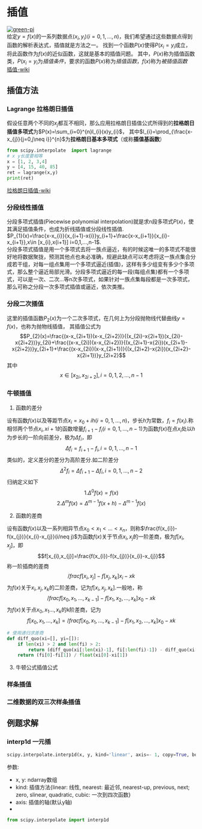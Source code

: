 # 插值
[![green-pi](https://img.shields.io/badge/Rendered%20with-Green%20Pi-00d571?style=flat-square)](https://github.com/nschloe/green-pi?activate&inlineMath=$)  
给定$y=f(x)$的一系列数据点$(x_{i},y_{i})(i=0,1,...,n)$，我们希望通过这些数据点得到函数的解析表达式，插值就是方法之一。
找到一个函数$P(x)$使得$P(x_{i}=y_{i}$成立，将此函数作为$f(x)$的近似函数，这就是基本的插值问题。
其中，$P(x)$称为插值函数类，$P(x_{i}=y_{i}$为*插值条件*，要求的函数$P(x)$称为*插值函数*，$f(x)$称为*被插值函数*  
[插值-wiki](https://zh.wikipedia.org/zh-cn/%E6%8F%92%E5%80%BC)

## 插值方法
### Lagrange 拉格朗日插值  
假设任意两个不同的$x_{j}$都互不相同，那么应用拉格朗日插值公式所得到的**拉格朗日插值多项式**为$P(x)=\sum_{i=0}^{n}l_{i}(x)y_{i}$，
其中$l_{i}=\prod_{\frac{x-x_{j}}{j=0,j\neq i}}^{n}$为**拉格朗日基本多项式**（或称**插值基函数**）
```python
from scipy.interpolate  import lagrange
# x y长度要相等
x = [1, 2, 3,4]
y = [4, 15, 40, 85]
ret = lagrange(x,y)
print(ret)
```
[拉格朗日插值-wiki](https://zh.wikipedia.org/zh-cn/%E6%8B%89%E6%A0%BC%E6%9C%97%E6%97%A5%E6%8F%92%E5%80%BC%E6%B3%95)

### 分段线性插值
分段多项式插值(Piecewise polynomial interpolation)就是求n段多项式$P(x)$，使其满足插值条件，也成为折线插值或分段线性插值.  
$P_{1}(x)=\frac{x-x_{i}}{x_{i+1}-x{i}}y_{i+1}+\frac{x-x_{i+1}}{x_{i}-x_{i+1}},x\in [x_{i},x{i+1}] i=0,1,...,n-1$.  
分段多项式插值是用一个多项式去将一族点逼近，有的时候这唯一的多项式不能很好地将数据聚拢，预测其他点也未必准确，规避此缺点可以考虑将这一族点集合分成若干组，对每一组点集用一个多项式逼近(插值)，这样有多少组变有多少个多项式，那么整个逼近局部光滑。分段多项式逼近的每一段(每组点集)都有一个多项式，可以是一次、二次...等n次多项式，如果针对一族点集每段都是一次多项式，那么可称之分段一次多项式插值或逼近，依次类推。

### 分段二次插值
这里的插值函数$P_{2}(x)$为一个二次多项式，在几何上为分段抛物线代替曲线$y=f(x)$，也称为抛物线插值，
其插值公式为$$P_{2}(x)=\frac{(x-x_{2i+1})(x-x_{2i+2})}{(x_{2i}-x{2i+1})(x_{2i}-x{2i+2})}y_{2i}+\frac{(x-x_{2i})(x-x_{2i+2})}{(x_{2i+1}-x{2i})(x_{2i+1}-x{2i+2})}y_{2i+1}+\frac{(x-x_{2i})(x-x_{2i+1})}{(x_{2i+2}-x{2i})(x_{2i+2}-x{2i+1})}y_{2i+2}$$
其中$$x\in [x_{2i},x_{2i+2}], i=0,1,2,...,n-1$$

### 牛顿插值
1. 函数的差分  

设有函数$f(x)$以及等距节点$x_{i}=x_{0}+ih(i=0,1,...,n)$，步长$h$为常数，$f_{i}=f(x_{i})$.称相邻两个节点$x_{i},x{i+1}$的函数增量$f_{i+1}-f_{i}(i=0,1,...,n-1)$为函数$f(x)$在点$x_{i}$处以$h$为步长的一阶向前差分，极为$\Delta f_{i}$，即
$$\Delta f_{i}=f_{i+1}-f_{i}, i=0,1,...,n-1$$
类似的，定义差分的差分为高阶差分.如二阶差分
$$\Delta^{2}f_{i}=\Delta f_{i+1}-\Delta f_{i}, i=0,1,...,n-2$$
归纳定义如下
$$1. \Delta^{0}f(x)=f(x)$$
$$2. \Delta^{m}f(x)=\Delta^{m-1}f(x+h)-\Delta^{m-1}f(x)$$

2. 函数的差商  

设有函数$f(x)$以及一系列相异节点$x_{0}<x_{1}<...<x_{n}$，则称$\frac{f(x_{i})-f(x_{j})}{x_{i}-x_{j}}(i/neq j)$为函数$f(x)$关于节点$x_{i},x_{j}$的一阶差商，极为$f[x_{i},x_{j}]$，即
$$f[x_{i},x_{j}]=\frac{f(x_{i})-f(x_{j})}{x_{i}-x_{j}}$$
称一阶插商的差商
$$/frac{f[x_i,x_j]-f[x_j,x_k]}{x_{i}-x{k}}$$
为$f(x)$关于$x_i,x_j,x_k$的二阶差商，记为$f[x_i,x_j,x_k]$.一般地，称
$$/frac{f[x_0,x_1,...,x_{k-1}]-f[x_1,x_2,...,x_k]}{x_{0}-x{k}}$$
为$f(x)$关于点$x_0,x_1...,x_k$的k阶差商，记为
$$f[x_0,x_1,...,x_k]=/frac{f[x_0,x_1,...,x_{k-1}]-f[x_1,x_2,...,x_k]}{x_{0}-x{k}}$$
```python
# 使用递归求差商
def diff_quo(xi=[], yi=[]):
    if len(xi) > 2 and len(fi) > 2:
        return (diff_quo(xi[:len(xi)-1], fi[:len(fi)-1]) - diff_quo(xi[1:len(xi)], fi[1:len(fi)])) / float(xi[0]-xi[-1]))
    return (fi[0]-fi[1]) / float(xi[0]-xi[1])
```


3. 牛顿公式插值公式  

### 样条插值


### 二维数据的双三次样条插值




## 例题求解
### interp1d 一元插
```python
scipy.interpolate.interp1d(x, y, kind='linear', axis=- 1, copy=True, bounds_error=None, fill_value=nan, assume_sorted=False)
```
参数:  

- x, y: ndarray数组
- kind: 插值方法{linear: 线性, nearest: 最近邻, nearest-up, previous, next; zero, slinear, quadratic, cubic: 一次到四次函数}
- axis: 插值的轴(默认y轴)
- 

```python
from scipy.interpolate import interp1d
```

















